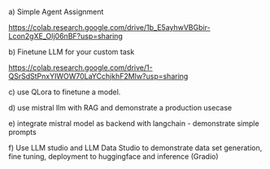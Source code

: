 a) Simple Agent Assignment

https://colab.research.google.com/drive/1b_E5ayhwVBGbir-Lcon2gXE_OIj06nBF?usp=sharing

b) Finetune LLM for your custom task

https://colab.research.google.com/drive/1-QSrSdStPnxYIWOW70LaYCchjkhF2MIw?usp=sharing

c)  use QLora to finetune a model.

d) use mistral llm with RAG and demonstrate a production usecase

e) integrate mistral model as backend with langchain - demonstrate simple prompts

f) Use LLM studio and LLM Data Studio to demonstrate data set generation, fine tuning, deployment to huggingface and inference (Gradio)

